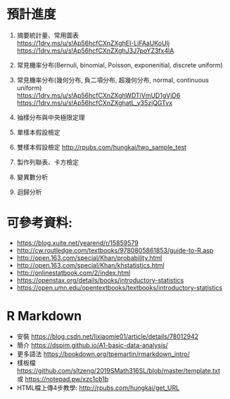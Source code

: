# 預計進度

1. 摘要統計量、常用圖表 <br>
https://1drv.ms/u/s!Ap56hcfCXnZXghEI-LjFAaUKoUIj <br>
https://1drv.ms/u/s!Ap56hcfCXnZXghJ3J7poYZ3fx4lA <br>

2. 常見機率分布(Bernuli, binomial, Poisson, exponenitial, discrete uniform)
3. 常見機率分布(幾何分布, 負二項分布, 超幾何分布, normal, continuous uniform) <br>
https://1drv.ms/u/s!Ap56hcfCXnZXghWDTiVmUD1gVjD6 <br>
https://1drv.ms/u/s!Ap56hcfCXnZXghatL_y35zjQGTvx <br>

4. 抽樣分布與中央極限定理
5. 單樣本假設檢定
6. 雙樣本假設檢定
http://rpubs.com/hungkai/two_sample_test   

7. 製作列聯表、卡方檢定
8. 變異數分析
9. 迴歸分析

# 可參考資料:
* https://blog.xuite.net/yearend/r/15859579
* http://cw.routledge.com/textbooks/9780805861853/guide-to-R.asp
* http://open.163.com/special/Khan/probability.html
* http://open.163.com/special/Khan/khstatistics.html
* http://onlinestatbook.com/2/index.html
* https://openstax.org/details/books/introductory-statistics
* https://open.umn.edu/opentextbooks/textbooks/introductory-statistics

# R Markdown 
* 安裝 https://blog.csdn.net/lixiaomie01/article/details/78012942
* 簡介 https://dspim.github.io/A1-basic-data-analysis/
* 更多語法 https://bookdown.org/tpemartin/rmarkdown_intro/
* 樣板檔 https://github.com/sltzeng/2019SMath316SL/blob/master/template.txt <br>
  或 https://notepad.pw/xzc1cb1b   
* HTML檔上傳4步教學: http://rpubs.com/hungkai/get_URL

